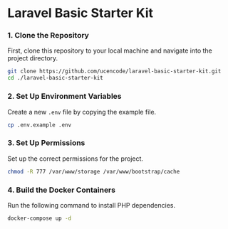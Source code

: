 # Laravel Basic Starter Kit

### 1. Clone the Repository

First, clone this repository to your local machine and navigate into the project directory.

```bash
git clone https://github.com/ucencode/laravel-basic-starter-kit.git
cd ./laravel-basic-starter-kit
```

### 2. Set Up Environment Variables

Create a new `.env` file by copying the example file.

```bash
cp .env.example .env
```

### 3. Set Up Permissions

Set up the correct permissions for the project.

```bash
chmod -R 777 /var/www/storage /var/www/bootstrap/cache
```

### 4. Build the Docker Containers

Run the following command to install PHP dependencies.

```bash
docker-compose up -d
```
